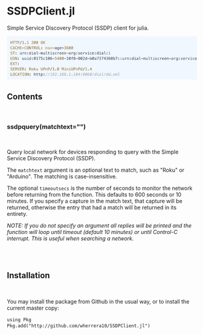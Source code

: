 # SSDPClient.jl

Simple Service Discovery Protocol (SSDP) client for julia.

<img src="https://github.com/wherrera10/SSDPClient.jl/blob/master/docs/src/ssdptxt.png">

## Contents

<br />

###    ssdpquery(matchtext="")

<br />

Query local network for devices responding to query with the
Simple Service Discovery Protocol (SSDP).

The `matchtext` argument is an optional text to match, such as "Roku" or "Arduino".
The matching is case-insensitive.

The optional `timeoutsecs` is the number of seconds to monitor the network
before returning from the function. This defaults to 600 seconds or 10 minutes.
If you specify a capture in the match text, that capture will be returned,
otherwise the entry that had a match will be returned in its entirety.

<em>NOTE: If you do not specify an argument all replies will be printed and
the function will loop until timeout (default 10 minutes) or until Control-C
interrupt. This is useful when searching a network.</em>

<br/><br />

## Installation


<br />

You may install the package from Github in the usual way, or to install the current master copy:
    
    using Pkg
    Pkg.add("http://github.com/wherrera10/SSDPClient.jl")
    
<br />
